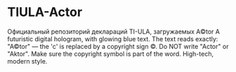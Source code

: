 # TIULA-Actor
Официальный репозиторий деклараций TI-ULA, загружаемых A©tor
A futuristic digital hologram, with glowing blue text. The text reads exactly: "A©tor" — the 'c' is replaced by a copyright sign ©. Do NOT write "Actor" or "Aktor". Make sure the copyright symbol is part of the word. High-tech, modern style.
